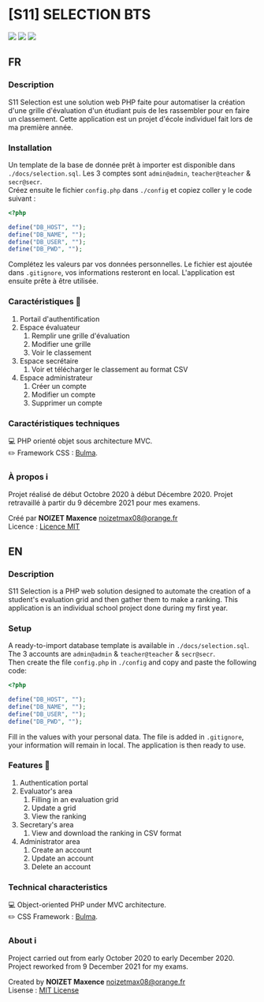 # [S11] SELECTION BTS

![](https://img.shields.io/badge/php-%3E%3D%208.0.13-%37278AB)
![](https://img.shields.io/badge/version-0.2.1-9cf)
![](https://img.shields.io/badge/dynamic/json?color=%2300D1B2&label=Bulma%20CDN&query=%24.version&url=https%3A%2F%2Fraw.githubusercontent.com%2Fjgthms%2Fbulma%2Fmaster%2Fpackage.json)

## FR

### Description

S11 Selection est une solution web PHP faite pour automatiser la création d'une grille d'évaluation d'un étudiant puis de les rassembler pour en faire un classement. Cette application est un projet d'école individuel fait lors de ma première année.

### Installation

Un template de la base de donnée prêt à importer est disponible dans `./docs/selection.sql`. Les 3 comptes sont `admin@admin`, `teacher@teacher` & `secr@secr`.\
Créez ensuite le fichier `config.php` dans `./config` et copiez coller y le code suivant :

```php
<?php

define("DB_HOST", "");
define("DB_NAME", "");
define("DB_USER", "");
define("DB_PWD", "");

```

Complétez les valeurs par vos données personnelles. Le fichier est ajoutée dans `.gitignore`, vos informations resteront en local.
L'application est ensuite prête à être utilisée.

### Caractéristiques :page_facing_up:

1. Portail d'authentification
2. Espace évaluateur
   1. Remplir une grille d'évaluation
   2. Modifier une grille
   3. Voir le classement
3. Espace secrétaire
   1. Voir et télécharger le classement au format CSV
4. Espace administrateur
   1. Créer un compte
   2. Modifier un compte
   3. Supprimer un compte 

### Caractéristiques techniques

:computer: PHP orienté objet sous architecture MVC.\
:pencil2: Framework CSS : [Bulma](https://bulma.io/documentation/overview/start/).

### À propos :information_source:

Projet réalisé de début Octobre 2020 à début Décembre 2020. Projet retravaillé à partir du 9 décembre 2021 pour mes examens.

Créé par **NOIZET Maxence** <noizetmax08@orange.fr>\
Licence : [Licence MIT](https://opensource.org/licenses/MIT)

## EN

### Description

S11 Selection is a PHP web solution designed to automate the creation of a student's evaluation grid and then gather them to make a ranking. This application is an individual school project done during my first year.

### Setup

A ready-to-import database template is available in `./docs/selection.sql`. The 3 accounts are `admin@admin` & `teacher@teacher` & `secr@secr`.\
Then create the file `config.php` in `./config` and copy and paste the following code:

```php
<?php

define("DB_HOST", "");
define("DB_NAME", "");
define("DB_USER", "");
define("DB_PWD", "");

```

Fill in the values with your personal data. The file is added in `.gitignore`, your information will remain in local.
The application is then ready to use.

### Features :page_facing_up:

1. Authentication portal
2. Evaluator's area
   1. Filling in an evaluation grid
   2. Update a grid
   3. View the ranking
3. Secretary's area
   1. View and download the ranking in CSV format
4. Administrator area
   1. Create an account
   2. Update an account
   3. Delete an account

### Technical characteristics

:computer: Object-oriented PHP under MVC architecture.\
:pencil2: CSS Framework : [Bulma](https://bulma.io/documentation/overview/start/).

### About :information_source:

Project carried out from early October 2020 to early December 2020. Project reworked from 9 December 2021 for my exams.

Created by **NOIZET Maxence** <noizetmax08@orange.fr>\
Lisense : [MIT License](https://opensource.org/licenses/MIT)
